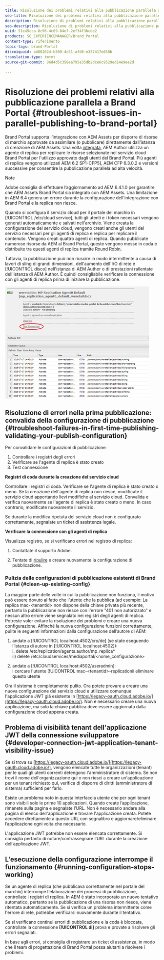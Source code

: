 ```yaml
---
title: Risoluzione dei problemi relativi alla pubblicazione parallela a Brand Portal
seo-title: Risoluzione dei problemi relativi alla pubblicazione parallela a Brand Portal
description: Risoluzione di problemi relativi alla pubblicazione parallela.
seo-description: Risoluzione di problemi relativi alla pubblicazione parallela.
uuid: 51e45cca-8c96-4c69-84ef-2ef34f3bcde2
products: SG_EXPERIENCEMANAGER/Brand_Portal
content-type: riferimento
topic-tags: brand-Portal
discoiquuid: a4801024-b509-4c51-afd8-e337417e658b
translation-type: tm+mt
source-git-commit: 86d4d5c358ea795e35db2dce8c9529ed14e9ee2d

---
```



# Risoluzione dei problemi relativi alla pubblicazione parallela a Brand Portal {#troubleshoot-issues-in-parallel-publishing-to-brand-portal}

Brand Portal supporta l’integrazione con AEM Assets per disporre di risorse di marchio approvate da assimilare (o pubblicare) direttamente dall’istanza di creazione di AEM Assets. Una volta [integrata](https://helpx.adobe.com/experience-manager/6-5/assets/using/brand-portal-configuring-integration.html), AEM Author utilizza un agente di replica per replicare le risorse selezionate nel servizio cloud Brand Portal per l'utilizzo approvato dagli utenti del Brand Portal. Più agenti di replica vengono utilizzati AEM 6.2 SP1-CFP5], AEM CFP 6.3.0.2 e versioni successive per consentire la pubblicazione parallela ad alta velocità.

>[!NOTE]
>
>Adobe consiglia di effettuare l’aggiornamento ad AEM 6.4.1.0 per garantire che AEM Assets Brand Portal sia integrato con AEM Assets. Una limitazione in AEM 6.4 genera un errore durante la configurazione dell'integrazione con Brand Portal e la replica non riesce.

Quando si configura il servizio cloud per il portale del marchio in [!UICONTROL /etc/cloud service], tutti gli utenti e i token necessari vengono generati automaticamente e salvati nell'archivio. Viene creata la configurazione del servizio cloud, vengono creati anche gli utenti del servizio necessari per gli agenti di replica e replica per replicare il contenuto. Vengono creati quattro agenti di replica. Quando pubblicate numerose risorse da AEM al Brand Portal, queste vengono messe in coda e distribuite tra questi agenti di replica tramite Round Robin.

Tuttavia, la pubblicazione può non riuscire in modo intermittente a causa di lavori di sling di grandi dimensioni, dell'aumento dell'I/O di rete e [!UICONTROL disco] nell'istanza di AEM Author o di prestazioni rallentate dell'istanza di AEM Author. È quindi consigliabile verificare la connessione con gli agenti di replica prima di iniziare la pubblicazione.

![](assets/test-connection.png)

## Risoluzione di errori nella prima pubblicazione: convalida della configurazione di pubblicazione {#troubleshoot-failures-in-first-time-publishing-validating-your-publish-configuration}

Per convalidare le configurazioni di pubblicazione:

1. Controllare i registri degli errori
1. Verificare se l'agente di replica è stato creato
1. Test connessione

**Registri di coda durante la creazione del servizio cloud**

Controllare i registri di coda. Verificare se l'agente di replica è stato creato o meno. Se la creazione dell'agente di replica non riesce, modificate il servizio cloud apportando lievi modifiche al servizio cloud. Convalida e verifica nuovamente se l'agente di replica è stato creato o meno. In caso contrario, modificate nuovamente il servizio.

Se durante la modifica ripetuta del servizio cloud non è configurato correttamente, segnalate un ticket di assistenza legale.

**Verificare la connessione con gli agenti di replica**

Visualizza registro, se si verificano errori nel registro di replica:

1. Contattate il supporto Adobe.

1. Tentate di [ripulire](../using/troubleshoot-parallel-publishing.md#clean-up-existing-config) e creare nuovamente la configurazione di pubblicazione.

<!--
Comment Type: remark
Last Modified By: Mini Gulati (mgulati)
Last Modified Date: 2018-06-21T22:56:21.256-0400
<p>?? check and compare public key. At times public key is different</p>
<p>?? another thing to check in /useradmin</p>
-->

### Pulizia delle configurazioni di pubblicazione esistenti di Brand Portal {#clean-up-existing-config}

La maggior parte delle volte in cui la pubblicazione non funziona, il motivo può essere dovuto al fatto che l’utente che la pubblica (ad esempio: La replica mac-&lt;tenantid&gt; non dispone della chiave privata più recente, pertanto la pubblicazione non riesce con l'errore "401 non autorizzato" e nessun altro errore viene segnalato nei registri degli agenti di replica. Potreste voler evitare la risoluzione dei problemi e creare una nuova configurazione. Affinché la nuova configurazione funzioni correttamente, pulite le seguenti informazioni dalla configurazione dell’autore di AEM:

1. andate a [!UICONTROL localhost:4502/crx/de] (se state eseguendo l’istanza di autore in [!UICONTROL localhost:4502]):\
   i. delete /etc/replication/agents.author/mp_replica*\
   ii) delete /etc/cloudservices/mediaportal/&lt;nome_configurazione&gt;

1. andate a [!UICONTROL localhost:4502/useradmin]:\
   i cercare l'utente [!UICONTROL mac-&lt;tenantid&gt;-replicationii eliminare questo utente

Ora il sistema è completamente pulito. Ora potete provare a creare una nuova configurazione del servizio cloud e utilizzare comunque l'applicazione JWT già esistente in [https://legacy-oauth.cloud.adobe.io/](https://legacy-oauth.cloud.adobe.io/). Non è necessario creare una nuova applicazione, ma solo la chiave pubblica deve essere aggiornata dalla configurazione cloud appena creata.

## Problema di visibilità tenant dell'applicazione JWT della connessione sviluppatore {#developer-connection-jwt-application-tenant-visibility-issue}

Se si trova su [https://legacy-oauth.cloud.adobe.io/](https://legacy-oauth.cloud.adobe.io/), vengono elencate tutte le organizzazioni (tenant) per le quali gli utenti correnti detengono l'amministratore di sistema. Se non trovi il nome dell'organizzazione qui o non riesci a creare un'applicazione per un tenant richiesto qui, verifica di disporre di diritti (amministratore di sistema) sufficienti per farlo.

Esiste un problema noto in questa interfaccia utente che per ogni tenant sono visibili solo le prime 10 applicazioni. Quando create l’applicazione, rimanete sulla pagina e segnalate l’URL. Non è necessario andare alla pagina di elenco dell'applicazione e trovare l'applicazione creata. Potete accedere direttamente a questo URL con segnalibro e aggiornare/eliminare l’applicazione ogni volta che necessario.

L'applicazione JWT potrebbe non essere elencata correttamente. Si consiglia pertanto di notare/contrassegnare l’URL durante la creazione dell’applicazione JWT.

## L'esecuzione della configurazione interrompe il funzionamento {#running-configuration-stops-working}

<!--
Comment Type: draft

<p>If the running configuration stops working, either of the following two possibilities
<g class="gr_ gr_15 gr-alert gr_gramm gr_inline_cards gr_run_anim Grammar multiReplace" data-gr-id="15" id="15" style="font-size: 12px;">
are
</g> there:</p>
<p>1.
<g class="gr_ gr_14 gr-alert gr_gramm gr_inline_cards gr_run_anim Grammar only-ins doubleReplace replaceWithoutSep" data-gr-id="14" id="14">
Connection
</g> has failed, or</p>
<p>2. Publish has failed with permission to dam-replication-service denied, while connection has passed </p>
<p>If the connection has failed [1], the
<g class="gr_ gr_10 gr-alert gr_spell gr_inline_cards gr_run_anim ContextualSpelling ins-del multiReplace" data-gr-id="10" id="10">
fail safe
</g> way to fix it is to <a href="../using/troubleshoot-parallel-publishing.md#main-pars-header-1664955658">clean up</a> the existing Brand Portal publish configuration and recreate a publish configuration. </p>
<p>However, if the
<g class="gr_ gr_18 gr-alert gr_spell gr_inline_cards gr_run_anim ContextualSpelling" data-gr-id="18" id="18">
publish
</g> has failed with
<g class="gr_ gr_16 gr-alert gr_gramm gr_inline_cards gr_run_anim Grammar only-ins doubleReplace replaceWithoutSep" data-gr-id="16" id="16">
permission
</g> denied to dam-replication-service, raise a support ticket.</p>
-->

Se un agente di replica (che pubblicava correttamente nel portale del marchio) interrompe l'elaborazione dei processi di pubblicazione, controllate i registri di replica. In AEM è stato incorporato un nuovo tentativo automatico, pertanto se la pubblicazione di una risorsa non riesce, viene ritentata automaticamente. Se si verifica un problema intermittente come l'errore di rete, potrebbe verificarsi nuovamente durante il tentativo.

Se si verificano continui errori di pubblicazione e la coda è bloccata, controllate la connessione **[!UICONTROL di]** prova e provate a risolvere gli errori segnalati.

In base agli errori, si consiglia di registrare un ticket di assistenza, in modo che il team di progettazione di Brand Portal possa aiutarti a risolvere i problemi.
